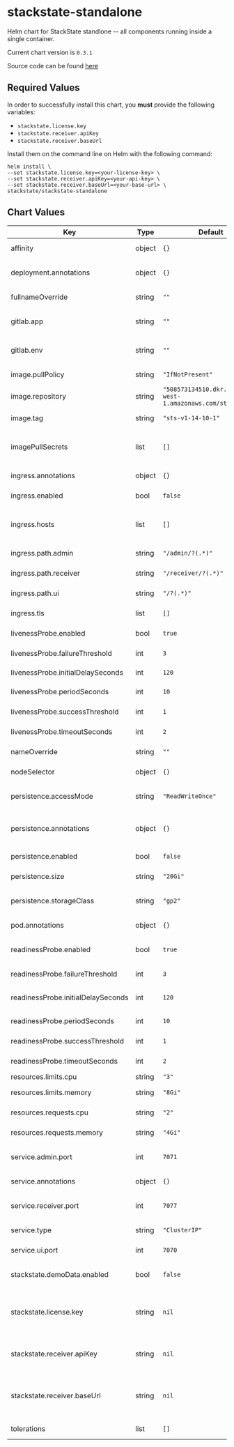 stackstate-standalone
=====================
Helm chart for StackState standlone -- all components running inside a single container.

Current chart version is `0.3.1`

Source code can be found [here](https://gitlab.com/stackvista/devops/helm-charts.git)



## Required Values

In order to successfully install this chart, you **must** provide the following variables:
* `stackstate.license.key`
* `stackstate.receiver.apiKey`
* `stackstate.receiver.baseUrl`

Install them on the command line on Helm with the following command:

```shell
helm install \
--set stackstate.license.key=<your-license-key> \
--set stackstate.receiver.apiKey=<your-api-key> \
--set stackstate.receiver.baseUrl=<your-base-url> \
stackstate/stackstate-standalone
```

## Chart Values

| Key | Type | Default | Description |
|-----|------|---------|-------------|
| affinity | object | `{}` | Affinity settings for pod assignment. |
| deployment.annotations | object | `{}` | Annotations to attach to the `Deployment` object. |
| fullnameOverride | string | `""` | Override the fullname of the chart. |
| gitlab.app | string | `""` | If CI is GitLab, specify the `app` for annotations. |
| gitlab.env | string | `""` | If CI is GitLab, specify the `env` for annotations. |
| image.pullPolicy | string | `"IfNotPresent"` | Default container image pull policy. |
| image.repository | string | `"508573134510.dkr.ecr.eu-west-1.amazonaws.com/stackstate"` | Base container image registry. |
| image.tag | string | `"sts-v1-14-10-1"` | Default container image tag. |
| imagePullSecrets | list | `[]` | Extra secrets / credentials needed for container image registry. |
| ingress.annotations | object | `{}` | Annotations for ingress objects. |
| ingress.enabled | bool | `false` | Enable use of ingress controllers. |
| ingress.hosts | list | `[]` | List of ingress hostnames; the paths are fixed to StackState backend services |
| ingress.path.admin | string | `"/admin/?(.*)"` | Ingress path to the admin service. |
| ingress.path.receiver | string | `"/receiver/?(.*)"` | Ingress path to the receiver service. |
| ingress.path.ui | string | `"/?(.*)"` | Ingress path to the base UI. |
| ingress.tls | list | `[]` | List of ingress TLS certificates to use. |
| livenessProbe.enabled | bool | `true` | Enable use of livenessProbe check. |
| livenessProbe.failureThreshold | int | `3` | `failureThreshold` for the liveness probe. |
| livenessProbe.initialDelaySeconds | int | `120` | `initialDelaySeconds` for the liveness probe. |
| livenessProbe.periodSeconds | int | `10` | `periodSeconds` for the liveness probe. |
| livenessProbe.successThreshold | int | `1` | `successThreshold` for the liveness probe. |
| livenessProbe.timeoutSeconds | int | `2` | `timeoutSeconds` for the liveness probe. |
| nameOverride | string | `""` | Override the name of the chart. |
| nodeSelector | object | `{}` | Node labels for pod assignment. |
| persistence.accessMode | string | `"ReadWriteOnce"` | Access mode of the persistent volume claim. |
| persistence.annotations | object | `{}` | Annotations to attach to the `PersistentVolumeClaim` object. |
| persistence.enabled | bool | `false` | Enable use of persistence. |
| persistence.size | string | `"20Gi"` | Size (in GiB) of the persistent volume. |
| persistence.storageClass | string | `"gp2"` | Name of the storage class to use for the persistent volume. |
| pod.annotations | object | `{}` | Annotations to attach to the `Pod` object(s). |
| readinessProbe.enabled | bool | `true` | Enable use of readinessProbe check. |
| readinessProbe.failureThreshold | int | `3` | `failureThreshold` for the readiness probe. |
| readinessProbe.initialDelaySeconds | int | `120` | `initialDelaySeconds` for the readiness probe. |
| readinessProbe.periodSeconds | int | `10` | `periodSeconds` for the readiness probe. |
| readinessProbe.successThreshold | int | `1` | `successThreshold` for the readiness probe. |
| readinessProbe.timeoutSeconds | int | `2` | `timeoutSeconds` for the readiness probe. |
| resources.limits.cpu | string | `"3"` | CPU resource limits. |
| resources.limits.memory | string | `"8Gi"` | Memory resource limits. |
| resources.requests.cpu | string | `"2"` | CPU resource requests. |
| resources.requests.memory | string | `"4Gi"` | Memory resource requests. |
| service.admin.port | int | `7071` | The default port for the StackState Administration area. |
| service.annotations | object | `{}` | Annotations to attach to the `Service` object. |
| service.receiver.port | int | `7077` | The default port for the StackState Receiver. |
| service.type | string | `"ClusterIP"` | The Kubernetes 'Service' type to use. |
| service.ui.port | int | `7070` | The default port for the StackState UI. |
| stackstate.demoData.enabled | bool | `false` | Whether or not to enable demo data for branch deploys. |
| stackstate.license.key | string | `nil` | **PROVIDE YOUR LICENSE KEY HERE** The StackState license key needed to start the server. |
| stackstate.receiver.apiKey | string | `nil` | **PROVIDE YOUR API KEY HERE** API key to be used by all StackState agents. |
| stackstate.receiver.baseUrl | string | `nil` | **PROVIDE YOUR BASEURL HERE** Externally visible baseUrl of the StackState endpoints. |
| tolerations | list | `[]` | Toleration labels for pod assignment. |
